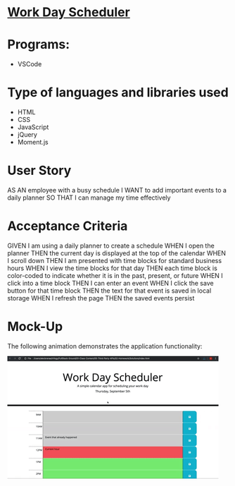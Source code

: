 
# [Work Day Scheduler](https://alexrahmanov.github.io/Work-Day-Scheduler/)

# Programs:
* VSCode

# Type of languages and libraries used
* HTML
* CSS
* JavaScript
* jQuery
* Moment.js

# User Story
AS AN employee with a busy schedule
I WANT to add important events to a daily planner
SO THAT I can manage my time effectively

# Acceptance Criteria
GIVEN I am using a daily planner to create a schedule
WHEN I open the planner
THEN the current day is displayed at the top of the calendar
WHEN I scroll down
THEN I am presented with time blocks for standard business hours
WHEN I view the time blocks for that day
THEN each time block is color-coded to indicate whether it is in the past, present, or future
WHEN I click into a time block
THEN I can enter an event
WHEN I click the save button for that time block
THEN the text for that event is saved in local storage
WHEN I refresh the page
THEN the saved events persist

# Mock-Up
The following animation demonstrates the application functionality:

![Alt text](https://github.com/AlexRahmanov/Work-Day-Scheduler/blob/main/assets/img/05-third-party-apis-homework-demo.gif)
